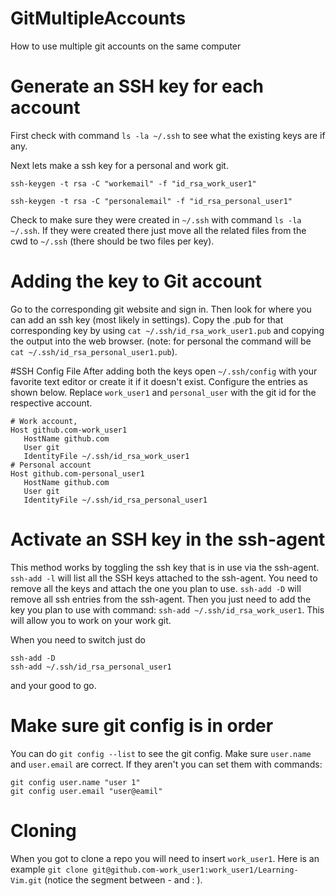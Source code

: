 # GitMultipleAccounts
How to use multiple git accounts on the same computer

# Generate an SSH key for each account
First check with command `ls -la ~/.ssh` to see what the existing keys are if any.

Next lets make a ssh key for a personal and work git.

`ssh-keygen -t rsa -C "workemail" -f "id_rsa_work_user1" ` 

`ssh-keygen -t rsa -C "personalemail" -f "id_rsa_personal_user1"`

Check to make sure they were created in `~/.ssh` with command `ls -la ~/.ssh`. If they were created there just move all the related files from the cwd to `~/.ssh` (there should be two files per key).

# Adding the key to Git account
Go to the corresponding git website and sign in. Then look for where you can add an ssh key (most likely in settings). Copy the .pub for that corresponding key by using `cat ~/.ssh/id_rsa_work_user1.pub` and copying the output into the web browser. (note: for personal the command will be `cat ~/.ssh/id_rsa_personal_user1.pub`).

#SSH Config File
After adding both the keys open `~/.ssh/config` with your favorite text editor or create it if it doesn't exist. Configure the entries as shown below. Replace `work_user1` and `personal_user` with the git id for the respective account.
```
# Work account,
Host github.com-work_user1
   HostName github.com
   User git
   IdentityFile ~/.ssh/id_rsa_work_user1
# Personal account
Host github.com-personal_user1    
   HostName github.com
   User git
   IdentityFile ~/.ssh/id_rsa_personal_user1
```

# Activate an SSH key in the ssh-agent
This method works by toggling the ssh key that is in use via the ssh-agent. `ssh-add -l` will list all the SSH keys attached to the ssh-agent. You need to remove all the keys and attach the one you plan to use. `ssh-add -D` will remove all ssh entries from the ssh-agent. Then you just need to add the key you plan to use with command: `ssh-add ~/.ssh/id_rsa_work_user1`. This will allow you to work on your work git.

When you need to switch just do 
```
ssh-add -D
ssh-add ~/.ssh/id_rsa_personal_user1
```
and your good to go.

# Make sure git config is in order
You can do `git config --list` to see the git config. Make sure `user.name` and `user.email` are correct.
If they aren't you can set them with commands:
```
git config user.name "user 1"
git config user.email "user@eamil"
```
# Cloning
When you got to clone a repo you will need to insert `work_user1`. Here is an example `git clone git@github.com-work_user1:work_user1/Learning-Vim.git` (notice the segment between - and : ).
